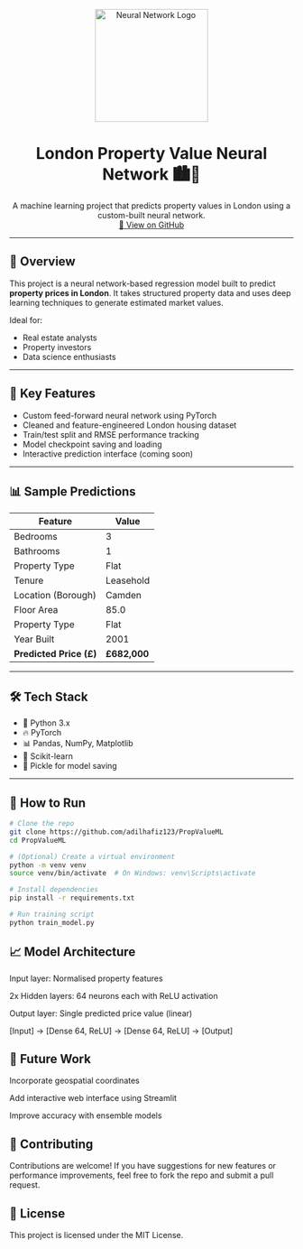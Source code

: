 <p align="center">
  <img src="https://hitechnectar.com/wp-content/uploads/2022/06/Here-are-the-Proven-Real-world-Applications-of-Artificial-Neural-Network-jpg-webp.webp" alt="Neural Network Logo" width="200"/>
</p>

<h1 align="center">London Property Value Neural Network 🏙️🧠</h1>

<p align="center">
  A machine learning project that predicts property values in London using a custom-built neural network.<br/>
  <a href="https://github.com/adilhafiz123/PropValueML">🔗 View on GitHub</a>
</p>

---

## 🚀 Overview

This project is a neural network-based regression model built to predict **property prices in London**. It takes structured property data and uses deep learning techniques to generate estimated market values.

Ideal for:
- Real estate analysts
- Property investors
- Data science enthusiasts

---

## 🧠 Key Features

- Custom feed-forward neural network using PyTorch
- Cleaned and feature-engineered London housing dataset
- Train/test split and RMSE performance tracking
- Model checkpoint saving and loading
- Interactive prediction interface (coming soon)

---

## 📊 Sample Predictions

| Feature                         | Value                     |
|---------------------------------|---------------------------|
| Bedrooms                        | 3                         |
| Bathrooms                       | 1                         |
| Property Type                   | Flat                      |
| Tenure                          | Leasehold                 |
| Location (Borough)              | Camden                    |
| Floor Area                      | 85.0                      |
| Property Type                   | Flat                      |
| Year Built                      | 2001                      |
| **Predicted Price (£)**         | **£682,000**              |

---

## 🛠️ Tech Stack

- 🐍 Python 3.x  
- 🔥 PyTorch  
- 📊 Pandas, NumPy, Matplotlib  
- 🧪 Scikit-learn  
- 💾 Pickle for model saving  

---

## 🧪 How to Run

```bash
# Clone the repo
git clone https://github.com/adilhafiz123/PropValueML
cd PropValueML

# (Optional) Create a virtual environment
python -m venv venv
source venv/bin/activate  # On Windows: venv\Scripts\activate

# Install dependencies
pip install -r requirements.txt

# Run training script
python train_model.py
```
## 📈 Model Architecture
Input layer: Normalised property features

2x Hidden layers: 64 neurons each with ReLU activation

Output layer: Single predicted price value (linear)

[Input] → [Dense 64, ReLU] → [Dense 64, ReLU] → [Output]
## 🔮 Future Work
Incorporate geospatial coordinates

Add interactive web interface using Streamlit

Improve accuracy with ensemble models

## 🤝 Contributing
Contributions are welcome! If you have suggestions for new features or performance improvements, feel free to fork the repo and submit a pull request.

## 📄 License
This project is licensed under the MIT License.
